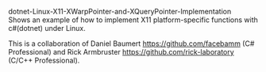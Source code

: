 dotnet-Linux-X11-XWarpPointer-and-XQueryPointer-Implementation <br>
Shows an example of how to implement X11 platform-specific functions with c#(dotnet) under Linux.

This is a collaboration of Daniel Baumert https://github.com/facebamm (C# Professional) and Rick Armbruster https://github.com/rick-laboratory (C/C++ Professional).
